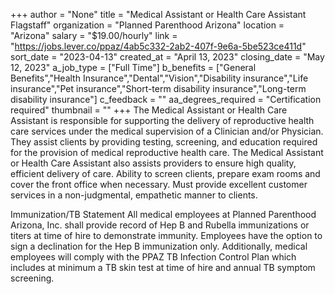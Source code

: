 +++
author = "None"
title = "Medical Assistant or Health Care Assistant Flagstaff"
organization = "Planned Parenthood Arizona"
location = "Arizona"
salary = "$19.00/hourly"
link = "https://jobs.lever.co/ppaz/4ab5c332-2ab2-407f-9e6a-5be523ce411d"
sort_date = "2023-04-13"
created_at = "April 13, 2023"
closing_date = "May 12, 2023"
a_job_type = ["Full Time"]
b_benefits = ["General Benefits","Health Insurance","Dental","Vision","Disability insurance","Life insurance","Pet insurance","Short-term disability insurance","Long-term disability insurance"]
c_feedback = ""
aa_degrees_required = "Certification required"
thumbnail = ""
+++
The Medical Assistant or Health Care Assistant is responsible for supporting the delivery of reproductive health care services under the medical supervision of a Clinician and/or Physician. They assist clients by providing testing, screening, and education required for the provision of medical reproductive health care. The Medical Assistant or Health Care Assistant also assists providers to ensure high quality, efficient delivery of care. Ability to screen clients, prepare exam rooms and cover the front office when necessary. Must provide excellent customer services in a non-judgmental, empathetic manner to clients.

Immunization/TB Statement
All medical employees at Planned Parenthood Arizona, Inc. shall provide record of Hep B and Rubella immunizations or titers at time of hire to demonstrate immunity. Employees have the option to sign a declination for the Hep B immunization only. Additionally, medical employees will comply with the PPAZ TB Infection Control Plan which includes at minimum a TB skin test at time of hire and annual TB symptom screening.